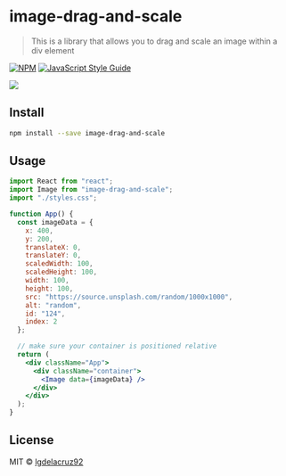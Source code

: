 # image-drag-and-scale

> This is a library that allows you to drag and scale an image within a div element

[![NPM](https://img.shields.io/npm/v/image-drag-and-scale.svg)](https://www.npmjs.com/package/image-drag-and-scale) [![JavaScript Style Guide](https://img.shields.io/badge/code_style-standard-brightgreen.svg)](https://standardjs.com)

[![](https://media.giphy.com/media/YmiC7E6aX3xZu5pIZN/giphy.gif)](https://media.giphy.com/media/YmiC7E6aX3xZu5pIZN/giphy.gif)

## Install

```bash
npm install --save image-drag-and-scale
```

## Usage

```jsx
import React from "react";
import Image from "image-drag-and-scale";
import "./styles.css";

function App() {
  const imageData = {
    x: 400,
    y: 200,
    translateX: 0,
    translateY: 0,
    scaledWidth: 100,
    scaledHeight: 100,
    width: 100,
    height: 100,
    src: "https://source.unsplash.com/random/1000x1000",
    alt: "random",
    id: "124",
    index: 2
  };

  // make sure your container is positioned relative
  return (
    <div className="App">
      <div className="container">
        <Image data={imageData} />
      </div>
    </div>
  );
}
```

## License

MIT © [lgdelacruz92](https://github.com/lgdelacruz92)
